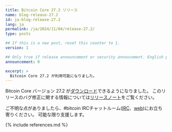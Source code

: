 ```yaml
---
title: Bitcoin Core 27.2 リリース
name: blog-release-27.2
id: ja-blog-release-27.2
lang: ja
permalink: /ja/2024/11/04/release-27.2/
type: posts

## If this is a new post, reset this counter to 1.
version: 1

## Only true if release announcement or security annoucement. English posts only
announcement: 0

excerpt: >
  Bitcoin Core 27.2 が利用可能になりました。
---
```

Bitcoin Core バージョン 27.2 が[ダウンロード][download page]できるようになりました。
このリリースのバグ修正に関する情報については[リリースノート][release notes]をご覧ください。

ご不明な点がありましたら、#bitcoin IRCチャットルーム([IRC][irc]、[web][web irc])にお立ち寄りください。
可能な限り支援します。

[release notes]: /ja/releases/27.2/
[IRC]: irc://irc.libera.chat/bitcoin
[web irc]: https://web.libera.chat/#bitcoin
[download page]: /ja/download

{% include references.md %}
